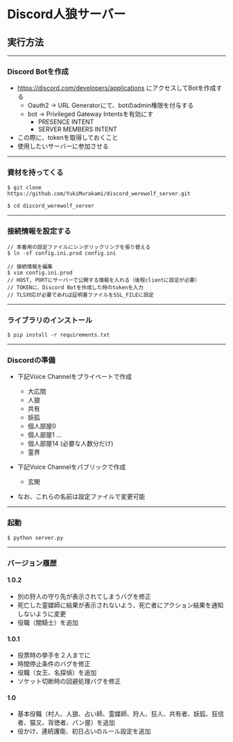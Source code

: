 # Discord人狼サーバー

## 実行方法
---
### Discord Botを作成
  - https://discord.com/developers/applications にアクセスしてBotを作成する
    - Oauth2 -> URL Generatorにて、botのadmin権限を付与する
    - bot -> Privileged Gateway Intentsを有効にす
      - PRESENCE INTENT
      - SERVER MEMBERS INTENT
  - この際に、tokenを取得しておくこと
  - 使用したいサーバーに参加させる
---
### 資材を持ってくる
```
$ git clone https://github.com/YukiMurakami/discord_werewolf_server.git

$ cd discord_werewolf_server
```
---
### 接続情報を設定する
```
// 本番用の設定ファイルにシンボリックリンクを張り替える
$ ln -sf config.ini.prod config.ini

// 接続情報を編集
$ vim config.ini.prod
// HOST, PORTにサーバーで公開する情報を入れる（後程clientに設定が必要）
// TOKENに、Discord Botを作成した時のtokenを入力
// TLS対応が必要であれば証明書ファイルをSSL_FILEに設定
```
---
### ライブラリのインストール
```
$ pip install -r requirements.txt
```
---
### Discordの準備
- 下記Voice Channelをプライベートで作成
  - 大広間
  - 人狼
  - 共有
  - 妖狐
  - 個人部屋0
  - 個人部屋1
  ...
  - 個人部屋14 (必要な人数分だけ)
  - 霊界
- 下記Voice Channelをパブリックで作成
  - 玄関

- なお、これらの名前は設定ファイルで変更可能
---
### 起動
```
$ python server.py
```

---
### バージョン履歴

#### 1.0.2
- 別の狩人の守り先が表示されてしまうバグを修正
- 死亡した霊媒師に結果が表示されないよう、死亡者にアクション結果を通知しないように変更
- 役職（闇騎士）を追加

#### 1.0.1
- 投票時の挙手を２人までに
- 時間停止条件のバグを修正
- 役職（女王、名探偵）を追加
- ソケット切断時の回避処理バグを修正

#### 1.0
- 基本役職（村人、人狼、占い師、霊媒師、狩人、狂人、共有者、妖狐、狂信者、猫又、背徳者、パン屋）を追加
- 役かけ、連続護衛、初日占いのルール設定を追加

